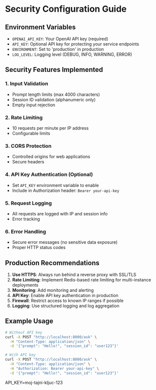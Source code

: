 # Security Configuration Guide

## Environment Variables
- `OPENAI_API_KEY`: Your OpenAI API key (required)
- `API_KEY`: Optional API key for protecting your service endpoints
- `ENVIRONMENT`: Set to 'production' in production
- `LOG_LEVEL`: Logging level (DEBUG, INFO, WARNING, ERROR)

## Security Features Implemented

### 1. Input Validation
- Prompt length limits (max 4000 characters)
- Session ID validation (alphanumeric only)
- Empty input rejection

### 2. Rate Limiting
- 10 requests per minute per IP address
- Configurable limits

### 3. CORS Protection
- Controlled origins for web applications
- Secure headers

### 4. API Key Authentication (Optional)
- Set `API_KEY` environment variable to enable
- Include in Authorization header: `Bearer your-api-key`

### 5. Request Logging
- All requests are logged with IP and session info
- Error tracking

### 6. Error Handling
- Secure error messages (no sensitive data exposure)
- Proper HTTP status codes

## Production Recommendations

1. **Use HTTPS**: Always run behind a reverse proxy with SSL/TLS
2. **Rate Limiting**: Implement Redis-based rate limiting for multi-instance deployments
3. **Monitoring**: Add monitoring and alerting
4. **API Key**: Enable API key authentication in production
5. **Firewall**: Restrict access to known IP ranges if possible
6. **Logging**: Use structured logging and log aggregation

## Example Usage

```bash
# Without API key
curl -X POST "http://localhost:8000/ask" \
  -H "Content-Type: application/json" \
  -d '{"prompt": "Hello!", "session_id": "user123"}'

# With API key
curl -X POST "http://localhost:8000/ask" \
  -H "Content-Type: application/json" \
  -H "Authorization: Bearer your-api-key" \
  -d '{"prompt": "Hello!", "session_id": "user123"}'
```

API_KEY=moj-tajni-kljuc-123
